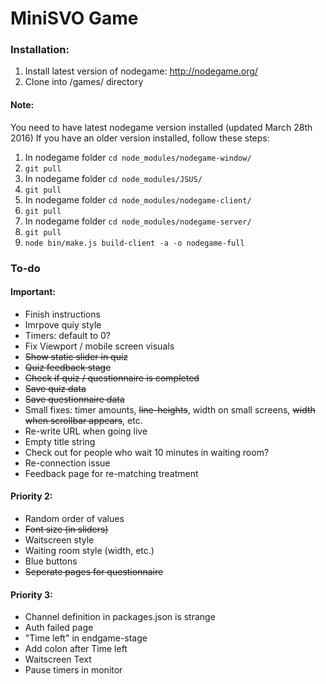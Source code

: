 # MiniSVO Game

### Installation:
1. Install latest version of nodegame: http://nodegame.org/
2. Clone into /games/ directory

#### Note:
You need to have latest nodegame version installed (updated March 28th 2016)
If you have an older version installed, follow these steps:

1. In nodegame folder `cd node_modules/nodegame-window/`
2. `git pull`
3. In nodegame folder `cd node_modules/JSUS/`
4. `git pull`
5. In nodegame folder `cd node_modules/nodegame-client/`
6. `git pull`
7. In nodegame folder `cd node_modules/nodegame-server/`
8. `git pull`
9. `node bin/make.js build-client -a -o nodegame-full`


### To-do

#### Important:
- Finish instructions
- Imrpove quiy style
- Timers: default to 0?
- Fix Viewport / mobile screen visuals
- ~~Show static slider in quiz~~
- ~~Quiz feedback stage~~
- ~~Check if quiz / questionnaire is completed~~
- ~~Save quiz data~~
- ~~Save questionnaire data~~
- Small fixes: timer amounts, ~~line-heights~~, width on small screens, ~~width when scrollbar appears~~, etc.
- Re-write URL when going live
- Empty title string
- Check out for people who wait 10 minutes in waiting room?
- Re-connection issue
- Feedback page for re-matching treatment


#### Priority 2:
- Random order of values
- ~~Font size (in sliders)~~
- Waitscreen style
- Waiting room style (width, etc.)
- Blue buttons
- ~~Seperate pages for questionnaire~~


#### Priority 3:
- Channel definition in packages.json is strange
- Auth failed page
- "Time left" in endgame-stage
- Add colon after Time left
- Waitscreen Text
- Pause timers in monitor
